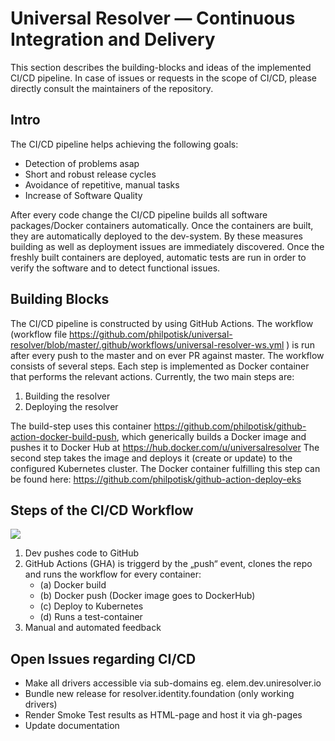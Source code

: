 # Universal Resolver — Continuous Integration and Delivery

This section describes the building-blocks and ideas of the implemented CI/CD pipeline. In case of issues or requests in the scope of CI/CD, please directly consult the maintainers of the repository.

## Intro

The CI/CD pipeline helps achieving the following goals:
* Detection of problems asap
* Short and robust release cycles
* Avoidance of repetitive, manual tasks
* Increase of Software Quality 

After every code change the CI/CD pipeline builds all software packages/Docker containers automatically. Once the containers are built, they are automatically deployed to the dev-system. By these measures building as well as deployment issues are immediately discovered. Once the freshly built containers are deployed, automatic tests are run in order to verify the software and to detect functional issues.

## Building Blocks

The CI/CD pipeline is constructed by using GitHub Actions. The workflow (workflow file https://github.com/philpotisk/universal-resolver/blob/master/.github/workflows/universal-resolver-ws.yml ) is run after every push to the master and on ever PR against master.
The workflow consists of several steps. Each step is implemented as Docker container that performs the relevant actions. Currently, the two main steps are: 

1. Building the resolver
2. Deploying the resolver

The build-step uses this container https://github.com/philpotisk/github-action-docker-build-push, which generically builds a Docker image and pushes it to Docker Hub at https://hub.docker.com/u/universalresolver
The second step takes the image and deploys it (create or update) to the configured Kubernetes cluster. The Docker container fulfilling this step can be found here: https://github.com/philpotisk/github-action-deploy-eks

## Steps of the CI/CD Workflow

![](https://user-images.githubusercontent.com/55081379/68245944-2a78db00-0018-11ea-8ebe-22c19d5ad096.PNG)

1. Dev pushes code to GitHub
2. GitHub Actions (GHA) is triggerd by the „push“ event, clones the repo and runs the workflow for every container:
    * (a) Docker build
    * (b) Docker push (Docker image goes to DockerHub)
    * (c) Deploy to Kubernetes
    * (d) Runs a test-container
3. Manual and automated feedback

## Open Issues regarding CI/CD

* Make all drivers accessible via sub-domains eg. elem.dev.uniresolver.io
* Bundle new release for resolver.identity.foundation (only working drivers)
* Render Smoke Test results as HTML-page and host it via gh-pages
* Update documentation

